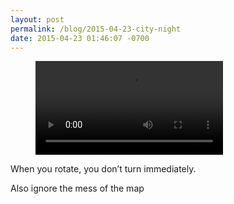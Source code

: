 ```yaml
---
layout: post
permalink: /blog/2015-04-23-city-night
date: 2015-04-23 01:46:07 -0700
---
```


<!-- blank line -->
<figure class="video_container">
  <video controls="true" allowfullscreen="true">
    <source src="/videos/tumblr_nn94cfW6xF1s8sajy.mp4" type="video/mp4">
  </video>
</figure>
<!-- blank line -->

When you rotate, you don’t turn immediately.

Also ignore the mess of the map

